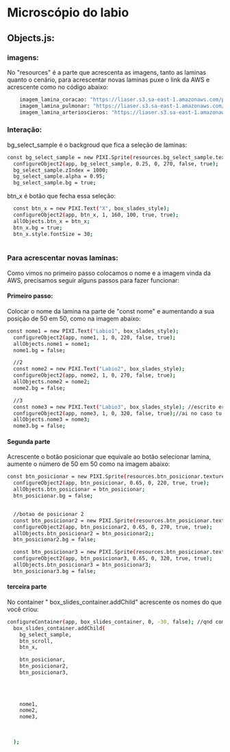 # Microscópio do labio
## Objects.js:
### imagens:
No "resources" é a parte que acrescenta as imagens, tanto as laminas quanto o cenário, para acrescentar novas laminas puxe o link da AWS e acrescente como no código abaixo:
``` bash 
    imagem_lamina_coracao: "https://liaser.s3.sa-east-1.amazonaws.com/praticas/p11-microsc-pio/LaminasFinal/Labio+HB/Untitled3-gigapixel-low_res-scale-4_00x.png",
    imagem_lamina_pulmonar: "https://liaser.s3.sa-east-1.amazonaws.com/praticas/p11-microsc-pio/LaminasFinal/Labio+HB/Untitled2-gigapixel-art-scale-2_00x.png",
    imagem_lamina_arterioscieros: "https://liaser.s3.sa-east-1.amazonaws.com/praticas/p11-microsc-pio/LaminasFinal/Labio+HB/Untitled1-gigapixel-low_res-scale-4_00x.png",
```
### Interação:
bg_select_sample é o backgroud que fica a seleção de laminas:
``` bash 
const bg_select_sample = new PIXI.Sprite(resources.bg_select_sample.texture);
  configureObject2(app, bg_select_sample, 0.25, 0, 270, false, true);
  bg_select_sample.zIndex = 1000;
  bg_select_sample.alpha = 0.95;
  bg_select_sample.bg = true;

```
btn_x é  botão que fecha essa seleção:
``` bash 
  const btn_x = new PIXI.Text("X", box_slades_style);
  configureObject2(app, btn_x, 1, 160, 100, true, true);
  allObjects.btn_x = btn_x;
  btn_x.bg = true;
  btn_x.style.fontSize = 30;
  
```

### Para acrescentar novas laminas:
Como vimos no primeiro passo colocamos o nome e a imagem vinda da AWS, precisamos seguir alguns passos para fazer funcionar:

#### Primeiro passo:
Colocar o nome da lamina na parte de "const nome" e aumentando a sua posição de 50 em 50, como na imagem abaixo:
``` bash 
const nome1 = new PIXI.Text("Labio1", box_slades_style);
  configureObject2(app, nome1, 1, 0, 220, false, true);
  allObjects.nome1 = nome1;
  nome1.bg = false;

  //2
  const nome2 = new PIXI.Text("Labio2", box_slades_style);
  configureObject2(app, nome2, 1, 0, 270, false, true);
  allObjects.nome2 = nome2;
  nome2.bg = false;

  //3
  const nome3 = new PIXI.Text("Labio3", box_slades_style); //escrito errado
  configureObject2(app, nome3, 1, 0, 320, false, true);//ai no caso tu vai acrescentdo de 50 em 50 pra ir alinhando os nomes na tabelinha
  allObjects.nome3 = nome3;
  nome3.bg = false;

```
#### Segunda parte 
Acrescente o botão posicionar que equivale ao botão selecionar lamina, aumente o número de 50 em 50 como na imagem abaixo:
``` bash 
const btn_posicionar = new PIXI.Sprite(resources.btn_posicionar.texture);
  configureObject2(app, btn_posicionar, 0.65, 0, 220, true, true);
  allObjects.btn_posicionar = btn_posicionar;
  btn_posicionar.bg = false;


  //botao de posicionar 2
  const btn_posicionar2 = new PIXI.Sprite(resources.btn_posicionar.texture);
  configureObject2(app, btn_posicionar2, 0.65, 0, 270, true, true);
  allObjects.btn_posicionar2 = btn_posicionar2;;
  btn_posicionar2.bg = false;

  const btn_posicionar3 = new PIXI.Sprite(resources.btn_posicionar.texture);
  configureObject2(app, btn_posicionar3, 0.65, 0, 320, true, true);
  allObjects.btn_posicionar3 = btn_posicionar3;
  btn_posicionar3.bg = false;

```

#### terceira parte
No container " box_slides_container.addChild" acrescente os nomes do que você criou:

``` bash 
configureContainer(app, box_slides_container, 0, -30, false); //qnd completar td adicianar um false após o false para ele apenas aparecer qnd clica na caixinha
  box_slides_container.addChild(
    bg_select_sample,
    btn_scroll,
    btn_x,

    btn_posicionar,
    btn_posicionar2,
    btn_posicionar3,
    

    
    
    nome1,
    nome2,
    nome3,
    

      
  );
```

